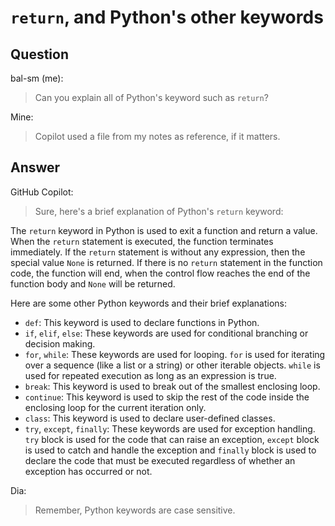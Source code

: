 # `return`, and Python's other keywords

## Question

bal-sm (me):
> Can you explain all of Python's keyword such as `return`?

Mine:
> Copilot used a file from my notes as reference, if it matters.

## Answer

GitHub Copilot:
> Sure, here's a brief explanation of Python's `return` keyword:

The `return` keyword in Python is used to exit a function and return a value. When the `return` statement is executed, the function terminates immediately. If the `return` statement is without any expression, then the special value `None` is returned. If there is no `return` statement in the function code, the function will end, when the control flow reaches the end of the function body and `None` will be returned.

Here are some other Python keywords and their brief explanations:

- `def`: This keyword is used to declare functions in Python.
- `if`, `elif`, `else`: These keywords are used for conditional branching or decision making.
- `for`, `while`: These keywords are used for looping. `for` is used for iterating over a sequence (like a list or a string) or other iterable objects. `while` is used for repeated execution as long as an expression is true.
- `break`: This keyword is used to break out of the smallest enclosing loop.
- `continue`: This keyword is used to skip the rest of the code inside the enclosing loop for the current iteration only.
- `class`: This keyword is used to declare user-defined classes.
- `try`, `except`, `finally`: These keywords are used for exception handling. `try` block is used for the code that can raise an exception, `except` block is used to catch and handle the exception and `finally` block is used to declare the code that must be executed regardless of whether an exception has occurred or not.

Dia:
> Remember, Python keywords are case sensitive.
